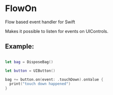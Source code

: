 # FlowOn
Flow based event handler for Swift

Makes it possible to listen for events on UIControls.

## Example:

```swift

let bag = DisposeBag()

let button = UIButton()

bag += button.on(event: .touchDown).onValue {
  print("touch down happened")
}

```
